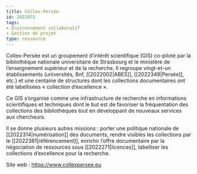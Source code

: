 ```yaml
---
title: Collex-Persée
id: 2022072
tags:
- Environnement collaboratif
- Gestion de projet
type: ressource
---
```


Collex-Persée est un groupement d’intérêt scientifique (GIS) co-piloté par la bibliothèque nationale universitaire de Strasbourg et le ministère de l’enseignement supérieur et de la recherche. Il regroupe vingt-et-un établissements (universités, Bnf, [[2022002|ABES]], [[2022349|Persée]], etc.) et une centaine de structures dont les collections documentaires ont été labellisées « collection d’excellence ». 

Ce GIS s’organise comme une infrastructure de recherche en informations scientifiques et techniques dont le but est de favoriser la fréquentation des collections des bibliothèques tout en développant de nouveaux services aux chercheurs. 

Il se donne plusieurs autres missions : porter une politique nationale de [[2022314|numérisation]] des documents, rendre visibles les collections par le [[2022381|référencement]], enrichir l’offre documentaire par la négociation de ressources sous [[2022271|licences]], labelliser les collections d’excellence pour la recherche.

Site web : <https://www.collexpersee.eu>

